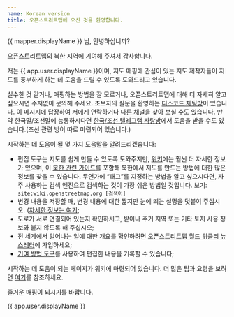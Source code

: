 ```yaml
---
name: Korean version
title: 오픈스트리트맵에 오신 것을 환영합니다.
---
```


{{ mapper.displayName }} 님, 안녕하십니까?

오픈스트리트맵의 북한 지역에 기여해 주셔서 감사합니다.

저는 {{ app.user.displayName }}이며, 지도 매핑에 관심이 있는 지도 제작자들이 지도를 풍부하게 하는 데 도움을 드릴 수 있도록 도와드리고 있습니다.

실수한 것 같거나, 매핑하는 방법을 잘 모르거나, 오픈스트리트맵에 대해 더 자세히 알고 싶으시면 주저없이 문의해 주세요. 초보자의 질문을 환영하는 [디스코드 채팅방](https://discord.gg/q6HnfNZ)이 있습니다. 이 메시지에 답장하여 저에게 연락하거나 [다른 채널]( https://wiki.openstreetmap.org/wiki/North_Korea_Mapping_Guide#Community)을 찾아 보실 수도 있습니다. 
만약 한국말/조선말에 능통하시다면 [한국/조선 텔레그램 사랑방](https://t.me/OSMKorea)에서 도움을 받을 수도 있습니다.(조선 관련 방이 따로 마련되어 있습니다.)

시작하는 데 도움이 될 몇 가지 도움말을 알려드리겠습니다:

* 편집 도구는 지도를 쉽게 만들 수 있도록 도와주지만, [위키](https://wiki.openstreetmap.org/wiki/)에는 훨씬 더 자세한 정보가 있으며, 이 [북한 관련 가이드](https://wiki.openstreetmap.org/wiki/North_Korea_Mapping_Guide)를 포함해 북한에서 지도를 만드는 방법에 대한 많은 정보를 찾을 수 있습니다.
무언가에 “태그”를 지정하는 방법을 알고 싶으시다면, 자주 사용하는 검색 엔진으로 검색하는 것이 가장 쉬운 방법일 것입니다. 보기: `site:wiki.openstreetmap.org [검색어]`
* 변경 내용을 저장할 때, 변경 내용에 대한 짧지만 눈에 띄는 설명을 덧붙여 주십시오. ([자세한 정보는 여기]( https://wiki.openstreetmap.org/wiki/Good_changeset_comments);
* 도로가 서로 연결되어 있는지 확인하시고, 밭이나 주거 지역 또는 기타 토지 사용 정보와 붙지 않도록 해 주십시오;
* 전 세계에서 일어나는 일에 대한 개요를 확인하려면 [오픈스트리트맵 월드 위클리 뉴스레터](https://weeklyosm.eu/en/)에 가입하세요;
* [기여 방법 도구](https://hdyc.neis-one.org/)를 사용하여 편집한 내용을 기록할 수 있습니다;

시작하는 데 도움이 되는 페이지가 위키에 마련되어 있습니다. 더 많은 팁과 요령을 보려면 [여기](https://wiki.openstreetmap.org/wiki/Beginners%27_guide)를 참조하세요.

즐거운 매핑이 되시기를 바랍니다.

{{ app.user.displayName }}
